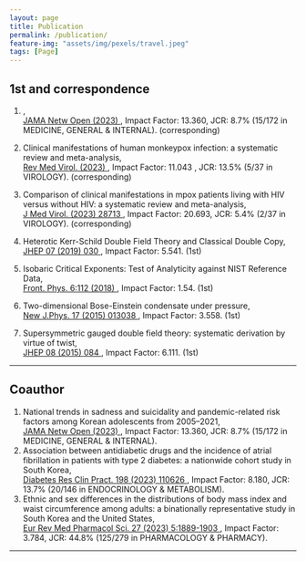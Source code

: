 ```yaml
---
layout: page
title: Publication
permalink: /publication/
feature-img: "assets/img/pexels/travel.jpeg"
tags: [Page]
---
```


## 1st and correspondence
  
  1. ,<br>
    <a href="https://doi.org/" target="_blank"> JAMA Netw Open (2023) </a>, Impact Factor: 13.360, JCR: 8.7% (15/172 in MEDICINE, GENERAL & INTERNAL). (corresponding)
  1. Clinical manifestations of human monkeypox infection: a systematic review and meta-analysis,<br>
    <a href="https://doi.org/10.1002/rmv.2446" target="_blank"> Rev Med Virol. (2023) </a>, Impact Factor: 11.043 , JCR: 13.5% (5/37 in VIROLOGY). (corresponding)
  1. Comparison of clinical manifestations in mpox patients living with HIV versus without HIV: a systematic review and meta-analysis,<br>
    <a href="https://doi.org/10.1002/jmv.28713" target="_blank"> J Med Virol. (2023) 28713 </a>, Impact Factor: 20.693, JCR: 5.4% (2/37 in VIROLOGY). (corresponding)
    
  1. Heterotic Kerr-Schild Double Field Theory and Classical Double Copy,<br>
    <a href="https://doi.org/10.1007/JHEP07(2019)030" target="_blank"> JHEP 07 (2019) 030 </a>, Impact Factor: 5.541. (1st)
  1. Isobaric Critical Exponents: Test of Analyticity against NIST Reference Data, <br>
    <a href="https://doi.org/10.3389/fphy.2018.00112" target="_blank"> Front. Phys. 6:112 (2018) </a>, Impact Factor: 1.54. (1st)
  4. Two-dimensional Bose-Einstein condensate under pressure,<br>
    <a href="https://doi.org/10.1088/1367-2630/17/1/013038" target="_blank"> New J.Phys. 17 (2015) 013038 </a>, Impact Factor: 3.558. (1st)
  6. Supersymmetric gauged double field theory: systematic derivation by virtue of twist,<br>
    <a href="https://doi.org/10.1007/JHEP08(2015)084" target="_blank"> JHEP 08 (2015) 084 </a>, Impact Factor: 6.111. (1st)

***

## Coauthor

  1. National trends in sadness and suicidality and pandemic-related risk factors among Korean adolescents from 2005–2021,<br>
    <a href="https://doi.org/" target="_blank"> JAMA Netw Open (2023) </a>, Impact Factor: 13.360, JCR: 8.7% (15/172 in MEDICINE, GENERAL & INTERNAL).
  1. Association between antidiabetic drugs and the incidence of atrial fibrillation in patients with type 2 diabetes: a nationwide cohort study in South Korea,<br>
    <a href="https://doi.org/10.1016/j.diabres.2023.110626" target="_blank"> Diabetes Res Clin Pract. 198 (2023) 110626 </a>, Impact Factor: 8.180, JCR: 13.7% (20/146 in ENDOCRINOLOGY & METABOLISM).
  1. Ethnic and sex differences in the distributions of body mass index and waist circumference among adults: a binationally representative study in South Korea and the United States,<br>
    <a href="https://doi.org/10.26355/eurrev_202303_31555" target="_blank"> Eur Rev Med Pharmacol Sci. 27 (2023) 5:1889-1903 </a>, Impact Factor: 3.784, JCR: 44.8%
(125/279 in PHARMACOLOGY & PHARMACY).


***
